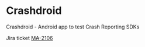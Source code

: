 # Crashdroid

Crashdroid - Android app to test Crash Reporting SDKs

Jira ticket [MA-2106](https://namshi.atlassian.net/browse/MA-2106)
